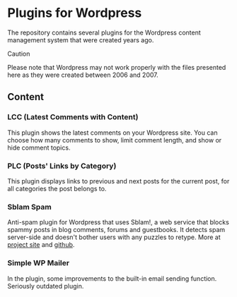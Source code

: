 # Plugins for Wordpress

The repository contains several plugins for the Wordpress content management system that were created years ago.
> [!CAUTION]
> Please note that Wordpress may not work properly with the files presented here as they were created between 2006 and 2007.

## Content

### LCC (Latest Comments with Content)
This plugin shows the latest comments on your Wordpress site. You can choose how many comments to show, limit comment length, and show or hide comment topics.

### PLC (Posts' Links by Category)
This plugin displays links to previous and next posts for the current post, for all categories the post belongs to.

### Sblam Spam
Anti-spam plugin for Wordpress that uses Sblam!, a web service that blocks spammy posts in blog comments, forums and guestbooks. It detects spam server-side and doesn't bother users with any puzzles to retype. More at [project site](https://sblam.com/) and [github](https://github.com/kornelski/Sblam).

### Simple WP Mailer
In the plugin, some improvements to the built-in email sending function. Seriously outdated plugin.

